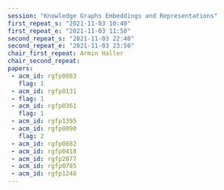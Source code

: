 ```yaml
---
session: "Knowledge Graphs Embeddings and Representations"
first_repeat_s: "2021-11-03 10:40" 
first_repeat_e: "2021-11-03 11:50" 
second_repeat_s: "2021-11-03 22:40" 
second_repeat_e: "2021-11-03 23:50" 
chair_first_repeat: Armin Haller
chair_second_repeat: 
papers:
 - acm_id: rgfp0883
   flag: 1
 - acm_id: rgfp0131
 - flag: 1
 - acm_id: rgfp0361
   flag: 1
 - acm_id: rgfp1395
 - acm_id: rgfp0090
   flag: 2
 - acm_id: rgfp0882
 - acm_id: rgfp0418
 - acm_id: rgfp2077
 - acm_id: rgfp0785
 - acm_id: rgfp1240
---
```

